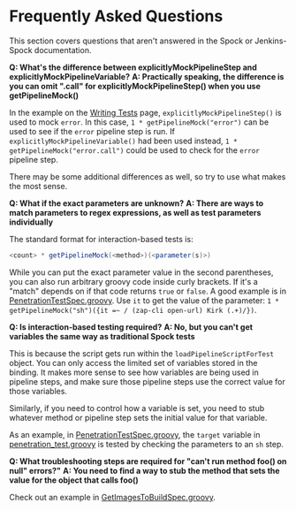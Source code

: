 # Frequently Asked Questions

This section covers questions that aren't answered in the Spock or Jenkins-Spock documentation.

**Q: What's the difference between explicitlyMockPipelineStep and explicitlyMockPipelineVariable?**
**A: Practically speaking, the difference is you can omit ".call" for explicitlyMockPipelineStep() when you use getPipelineMock()**

In the example on the [Writing Tests](./writing-tests.md) page, ``explicitlyMockPipelineStep()`` is used to mock `error`.
In this case, `1 * getPipelineMock("error")` can be used to see if the `error` pipeline step is run.
If `explicitlyMockPipelineVariable()` had been used instead, `1 * getPipelineMock("error.call")` could be used to check for the `error` pipeline step.

There may be some additional differences as well, so try to use what makes the most sense.

**Q: What if the exact parameters are unknown?**
**A: There are ways to match parameters to regex expressions, as well as test parameters individually**

The standard format for interaction-based tests is:

```groovy
<count> * getPipelineMock(<method>)(<parameter(s)>)
```

While you can put the exact parameter value in the second parentheses, you can also run arbitrary groovy code inside curly brackets.
If it's a "match" depends on if that code returns `true` or `false`.
A good example is in [PenetrationTestSpec.groovy](https://github.com/boozallen/sdp-libraries/blob/main/test/owasp_zap/PenetrationTestSpec.groovy#L33). Use `it` to get the value of the parameter:
`1 * getPipelineMock("sh")({it =~ / (zap-cli open-url) Kirk (.+)/})`.

**Q: Is interaction-based testing required?**
**A: No, but you can't get variables the same way as traditional Spock tests**

This is because the script gets run within the `loadPipelineScriptForTest` object.
You can only access the limited set of variables stored in the binding.
It makes more sense to see how variables are being used in pipeline steps,
and make sure those pipeline steps use the correct value for those variables.

Similarly, if you need to control how a variable is set,
you need to stub whatever method or pipeline step sets the initial value for that variable.

As an example, in [PenetrationTestSpec.groovy](https://github.com/boozallen/sdp-libraries/blob/main/test/owasp_zap/PenetrationTestSpec.groovy),
the `target` variable in [penetration_test.groovy](https://github.com/boozallen/sdp-libraries/blob/main/libraries/owasp_zap/steps/penetration_test.groovy) is tested by checking the parameters to an `sh` step.

**Q: What troubleshooting steps are required for "can't run method foo() on null" errors?"**
**A: You need to find a way to stub the method that sets the value for the object that calls foo()**

Check out an example in [GetImagesToBuildSpec.groovy](https://github.com/boozallen/sdp-libraries/blob/main/test/docker/GetImagesToBuildSpec.groovy).
